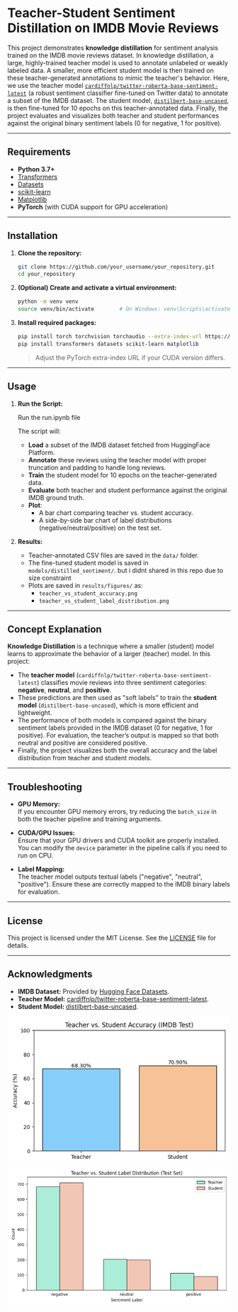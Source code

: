 # Teacher-Student Sentiment Distillation on IMDB Movie Reviews

This project demonstrates **knowledge distillation** for sentiment analysis trained on the IMDB movie reviews dataset. In knowledge distillation, a large, highly-trained teacher model is used to annotate unlabeled or weakly labeled data. A smaller, more efficient student model is then trained on these teacher-generated annotations to mimic the teacher's behavior. Here, we use the teacher model [`cardiffnlp/twitter-roberta-base-sentiment-latest`](https://huggingface.co/cardiffnlp/twitter-roberta-base-sentiment-latest) (a robust sentiment classifier fine-tuned on Twitter data) to annotate a subset of the IMDB dataset. The student model, [`distilbert-base-uncased`](https://huggingface.co/distilbert-base-uncased), is then fine-tuned for 10 epochs on this teacher-annotated data. Finally, the project evaluates and visualizes both teacher and student performances against the original binary sentiment labels (0 for negative, 1 for positive).

---

## Requirements

- **Python 3.7+**
- [Transformers](https://github.com/huggingface/transformers)
- [Datasets](https://github.com/huggingface/datasets)
- [scikit-learn](https://scikit-learn.org/)
- [Matplotlib](https://matplotlib.org/)
- **PyTorch** (with CUDA support for GPU acceleration)

---

## Installation

1. **Clone the repository:**

    ```bash
    git clone https://github.com/your_username/your_repository.git
    cd your_repository
    ```

2. **(Optional) Create and activate a virtual environment:**

    ```bash
    python -m venv venv
    source venv/bin/activate        # On Windows: venv\Scripts\activate
    ```

3. **Install required packages:**

    ```bash
    pip install torch torchvision torchaudio --extra-index-url https://download.pytorch.org/whl/cu118
    pip install transformers datasets scikit-learn matplotlib
    ```

    > Adjust the PyTorch extra-index URL if your CUDA version differs.

---

## Usage

1. **Run the Script:**
    
    Run the run.ipynb file

    The script will:
    - **Load** a subset of the IMDB dataset fetched from HuggingFace Platform.
    - **Annotate** these reviews using the teacher model with proper truncation and padding to handle long reviews.
    - **Train** the student model for 10 epochs on the teacher-generated data.
    - **Evaluate** both teacher and student performance against the original IMDB ground truth.
    - **Plot**:
        - A bar chart comparing teacher vs. student accuracy.
        - A side-by-side bar chart of label distributions (negative/neutral/positive) on the test set.
        
2. **Results:**
    - Teacher-annotated CSV files are saved in the `data/` folder.
    - The fine-tuned student model is saved in `models/distilled_sentiment/`. but i didnt shared in this repo due to size constraint
    - Plots are saved in `results/figures/` as:
        - `teacher_vs_student_accuracy.png`
        - `teacher_vs_student_label_distribution.png`

---

## Concept Explanation

**Knowledge Distillation** is a technique where a smaller (student) model learns to approximate the behavior of a larger (teacher) model. In this project:
- The **teacher model** (`cardiffnlp/twitter-roberta-base-sentiment-latest`) classifies movie reviews into three sentiment categories: **negative**, **neutral**, and **positive**.
- These predictions are then used as "soft labels" to train the **student model** (`distilbert-base-uncased`), which is more efficient and lightweight.
- The performance of both models is compared against the binary sentiment labels provided in the IMDB dataset (0 for negative, 1 for positive). For evaluation, the teacher’s output is mapped so that both neutral and positive are considered positive.
- Finally, the project visualizes both the overall accuracy and the label distribution from teacher and student models.

---

## Troubleshooting

- **GPU Memory:**  
  If you encounter GPU memory errors, try reducing the `batch_size` in both the teacher pipeline and training arguments.

- **CUDA/GPU Issues:**  
  Ensure that your GPU drivers and CUDA toolkit are properly installed. You can modify the `device` parameter in the pipeline calls if you need to run on CPU.

- **Label Mapping:**  
  The teacher model outputs textual labels ("negative", "neutral", "positive"). Ensure these are correctly mapped to the IMDB binary labels for evaluation.

---

## License

This project is licensed under the MIT License. See the [LICENSE](LICENSE) file for details.

---

## Acknowledgments

- **IMDB Dataset:** Provided by [Hugging Face Datasets](https://huggingface.co/datasets/imdb).
- **Teacher Model:** [cardiffnlp/twitter-roberta-base-sentiment-latest](https://huggingface.co/cardiffnlp/twitter-roberta-base-sentiment-latest).
- **Student Model:** [distilbert-base-uncased](https://huggingface.co/distilbert-base-uncased).


![Accuracy](/results/figures/teacher_vs_student_accuracy.png)
![label Accuracy](/results/figures/teacher_vs_student_label_distribution.png)
